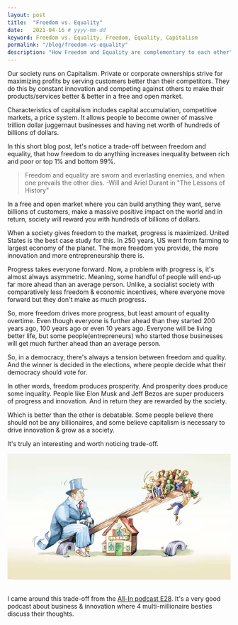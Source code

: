```yaml
---
layout: post
title:  "Freedom vs. Equality"
date:   2021-04-16 # yyyy-mm-dd
keyword: Freedom vs. Equality, Freedom, Equality, Capitalism
permalink: "/blog/freedom-vs-equality"
description: "How Freedom and Equality are complementary to each other"
---
```


Our society runs on Capitalism. Private or corporate ownerships strive for maximizing profits by serving customers better than their competitors.
They do this by constant innovation and competing against others to make their products/services better & better in a free and open market.

Characteristics of capitalism includes capital accumulation, competitive markets, a price system.
It allows people to become owner of massive trillion dollar juggernaut businesses and having net worth of hundreds of billions of dollars.    

In this short blog post, let's notice a trade-off between freedom and equality, that how freedom to do anything increases inequality between rich and poor or top 1% and bottom 99%.

> Freedom and equality are sworn and everlasting enemies, and when one prevails the other dies. -Will and Ariel Durant in "The Lessons of History"

In a free and open market where you can build anything they want, serve billions of customers, make a massive positive impact on the world and in return, society will reward you with hundreds of billions of dollars.

When a society gives freedom to the market, progress is maximized. United States is the best case study for this. In 250 years, US went from farming to largest economy of the planet. 
The more freedom you provide, the more innovation and more entrepreneurship there is. 

Progress takes everyone forward. Now, a problem with progress is, it's almost always asymmetric. Meaning, some handful of people will end-up far more ahead than an average person. 
Unlike, a socialist society with comparatively less freedom & economic incentives, where everyone move forward but they don't make as much progress.

So, more freedom drives more progress, but least amount of equality overtime. Even though everyone is further ahead than they started 200 years ago, 100 years ago or even 10 years ago.
Everyone will be living better life, but some people(entrepreneurs) who started those businesses will get much further ahead than an average person. 

So, in a democracy, there's always a tension between freedom and quality. And the winner is decided in the elections, where people decide what their democracy should vote for.

In other words, freedom produces prosperity. And prosperity does produce some inquality. People like Elon Musk and Jeff Bezos are super producers of progress and innovation. And in return they are rewarded by the society.

Which is better than the other is debatable. Some people believe there should not be any billionaires, and some believe capitalism is necessary to drive innovation & grow as a society.

It's truly an interesting and worth noticing trade-off.

<center><img src="../assets/inequality.jpg"/></center>  
<br/>

I came around this trade-off from the [All-In podcast E28](https://youtu.be/uPwvZZkrJ90?t=3179). It's a very good podcast about business & innovation where 4 multi-millionaire besties discuss their thoughts. 
  



